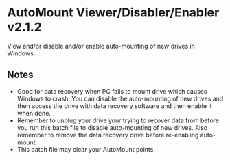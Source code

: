 # AutoMount Viewer/Disabler/Enabler v2.1.2
View and/or disable and/or enable auto-mounting of new drives in Windows.

## Notes
- Good for data recovery when PC fails to mount drive which causes Windows to crash. You can disable the auto-mounting of new drives and then access the drive with data recovery software and then enable it when done.
- Remember to unplug your drive your trying to recover data from before you run this batch file to disable auto-mounting of new drives. Also remember to remove the data recovery drive before re-enabling auto-mount.
- This batch file may clear your AutoMount points.
